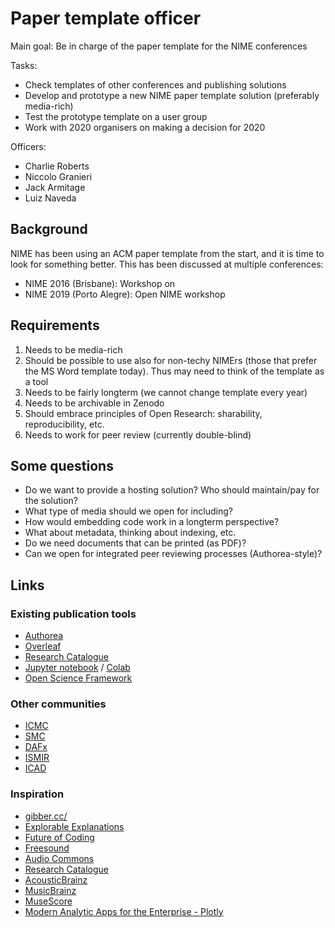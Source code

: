 # Paper template officer

Main goal: Be in charge of the paper template for the NIME conferences

Tasks:

- Check templates of other conferences and publishing solutions
- Develop and prototype a new NIME paper template solution (preferably media-rich)
- Test the prototype template on a user group
- Work with 2020 organisers on making a decision for 2020

Officers:

- Charlie Roberts
- Niccolo Granieri
- Jack Armitage
- Luiz Naveda


## Background

NIME has been using an ACM paper template from the start, and it is time to look for something better. This has been discussed at multiple conferences:

- NIME 2016 (Brisbane): Workshop on
- NIME 2019 (Porto Alegre): Open NIME workshop


## Requirements

1. Needs to be media-rich
2. Should be possible to use also for non-techy NIMErs (those that prefer the MS Word template today). Thus may need to think of the template as a tool
3. Needs to be fairly longterm (we cannot change template every year)
4. Needs to be archivable in Zenodo
5. Should embrace principles of Open Research: sharability, reproducibility, etc.
6. Needs to work for peer review (currently double-blind)

## Some questions

- Do we want to provide a hosting solution? Who should maintain/pay for the solution?
- What type of media should we open for including?
- How would embedding code work in a longterm perspective?
- What about metadata, thinking about indexing, etc.
- Do we need documents that can be printed (as PDF)?
- Can we open for integrated peer reviewing processes (Authorea-style)?


## Links

### Existing publication tools

- [Authorea](https://www.authorea.com/)
- [Overleaf](http://overleaf.com/)
- [Research Catalogue](https://www.researchcatalogue.net/)
- [Jupyter notebook](https://jupyter.org/) / [Colab](https://colab.research.google.com)
-   [Open Science Framework](https://osf.io)


### Other communities


-   [ICMC](https://quod.lib.umich.edu/i/icmc?page=home)
-   [SMC](https://zenodo.org/communities/smc)
-   [DAFx](http://www.dafx.de)
-   [ISMIR](https://dblp.uni-trier.de/db/conf/ismir/)
-   [ICAD](https://smartech.gatech.edu/handle/1853/49750)


### Inspiration

- [gibber.cc/](https://gibber.cc/)
- [Explorable Explanations](https://explorabl.es/)
- [Future of Coding](https://futureofcoding.org/)
- [Freesound](http://www.freesound.org)
- [Audio Commons](https://www.audiocommons.org/)
- [Research Catalogue](https://www.researchcatalogue.net/)
- [AcousticBrainz](https://acousticbrainz.org/)
- [MusicBrainz](https://musicbrainz.org/)
- [MuseScore](https://musescore.com/mtg/sheetmusic)
- [Modern Analytic Apps for the Enterprise - Plotly](https://plot.ly/)
